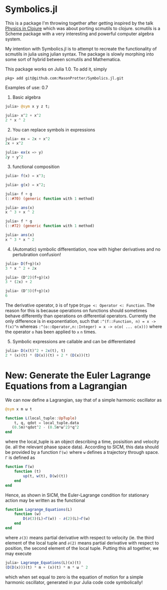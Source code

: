 # Symbolics.jl

This is a package I'm throwing together after getting inspired by the talk [Physics in Clojure](https://www.youtube.com/watch?v=7PoajCqNKpg) which was about porting scmutils to clojure. scmutils is a Scheme package with a very interesting and powerful computer algebra system.

My intention with Symbolics.jl is to attempt to recreate the functionality of scmutils in julia using julian syntax. The package is slowly morphing into some sort of hybrid between scmutils and Mathematica.

This package works on Julia 1.0. To add it, simply
```
pkg> add git@github.com:MasonProtter/Symbolics.jl.git
```

Examples of use:
0.7
1) Basic algebra
```julia
julia> @sym x y z t;

julia> x^2 + x^2
2 * x ^ 2
```

2) You can replace symbols in expressions
```julia
julia> ex = 2x + x^2
2x + x^2

julia> ex(x => y)
2y + y^2
```

3) functional composition
```julia
julia> f(x) = x^3;

julia> g(x) = x^2;

julia> f + g
(::#70) (generic function with 1 method)

julia> ans(x)
x ^ 3 + x ^ 2

julia> f * g
(::#72) (generic function with 1 method)

julia> ans(x)
x ^ 3 * x ^ 2
```

4) (Automatic) symbolic differentiation, now with higher derivatives and no pertubration confusion!
```julia
julia> D(f+g)(x)
3 * x ^ 2 + 2x

julia> (D^2)(f+g)(x)
3 * (2x) + 2

julia> (D^3)(f+g)(x)
6
```

The derivative operator, `D` is of type `Dtype <: Operator <: Function`. The reason for this is because operations on functions should sometimes behave differently than operations on differential operators. Currently the only difference is in exponentiation, such that `:^(f::Function, n) = x -> f(x)^n` whereas `:^(o::Operator,n::Integer) = x -> o(o( ... o(x)))` where the operator `o` has been applied to `x` `n` times.

5) Symbolic expressions are callable and can be differentiated
```julia
julia> D(x(t)^2 + 2x(t), t)
2 * (x)(t) * (D(x))(t) + 2 * (D(x))(t)
```

# New: Generate the Euler Lagrange Equations from a Lagrangian
We can now define a Lagrangian, say that of a simple harmonic oscillator as 
```julia
@sym x m ω t

function L(local_tuple::UpTuple)
    t, q, qdot = local_tuple.data
   (0.5m)*qdot^2 - (0.5m*ω^2)*q^2
end
```
where the local_tuple is an object describing a time, posisition and velocity (ie. all the relevant phase space data). According to SICM, this data should be provided by a function `Γ(w)` where `w` defines a trajectory through space. `Γ` is defined as
```julia
function Γ(w)
    function (t)
        up(t, w(t), D(w)(t))
    end
end
```
Hence, as shown in SICM, the Euler-Lagrange condition for stationary action may be written as the functional
```julia
function Lagrange_Equations(L)
    function (w)
        D(∂(3)(L)∘Γ(w)) - ∂(2)(L)∘Γ(w)
    end
end
```
where `∂(3)` means partial derivative with respect to velocity (ie. the third element of the local tuple and `∂(2)` means partial derivative with respect to position, the second element of the local tuple. Putting this all together, we may execute

```julia
julia> Lagrange_Equations(L)(x)(t)
(D(D(x)))(t) * m + (x)(t) * m * ω ^ 2
```
which when set equal to zero is the equation of motion for a simple harmonic oscillator, generated in pur Julia code code symbolically!







